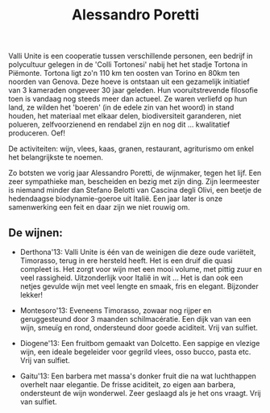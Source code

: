 ﻿---
title: Alessandro Poretti
huis:  Valli Unite
dept:  
regio: Piemonte
photo: valliunite.jpg
layout: wijnhuis

wijnen:

    - naam:  Ciapè'14
      ref:   
      app:   D.O.C. Cortese
      type:  Bianco
      cep:   Cortese
      prijs: €9.52 

    - naam:  Derthona'13
      ref:   
      app:   D.O.C. Timorasso
      type:  Bianco
      cep:   Timorasso
      prijs: €11.79 

    - naam:  Montesoro'13
      ref:   
      app:   D.O.C. Timorasso
      type:  Bianco
      cep:   Timorasso
      prijs: €11.79
      opm:   Macération pelliculaire

    - naam:  Diogene'13
      ref:   
      app:   D.O.C. Dolcetto
      type:  Rosso
      cep:   Dolcetto
      prijs: €9.52
      
    - naam:  Diogene'14
      ref:   
      app:   D.O.C. Dolcetto
      type:  Rosso
      cep:   Dolcetto
      prijs: €9.52
  
    - naam:  Gaitu'13
      ref:   
      app:   D.O.C. Barbera
      type:  Rosso
      cep:   Barbera
      prijs: €9.52
      
    - naam:  Gaitu'14
      ref:   
      app:   D.O.C. Barbera
      type:  Rosso
      cep:   Barbera
      prijs: €9.52

---
Valli Unite is een cooperatie tussen verschillende personen, een bedrijf in polycultuur gelegen in de 'Colli Tortonesi' nabij het het stadje Tortona in Piëmonte. 
Tortona ligt zo'n 110 km ten oosten van Torino en 80km ten noorden van Genova.
Deze hoeve is ontstaan uit een gezamelijk initiatief van 3 kameraden ongeveer 30 jaar geleden. Hun vooruitstrevende filosofie toen is vandaag nog steeds meer dan actueel. 
Ze waren verliefd op hun land, ze wilden het 'boeren' (in de edele zin van het woord) in stand houden, het materiaal met elkaar delen, biodiversiteit garanderen, niet polueren, 
zelfvoorzienend en rendabel zijn en nog dit ... kwalitatief produceren. Oef!

De activiteiten: wijn, vlees, kaas, granen, restaurant, agriturismo om enkel het belangrijkste te noemen.

Zo botsten we vorig jaar Alessandro Poretti, de wijnmaker, tegen het lijf. Een zeer sympathieke man, bescheiden en bezig met zijn ding. Zijn leermeester is niemand minder dan
Stefano Belotti van Cascina degli Olivi, een beetje de hedendaagse biodynamie-goeroe uit Italië.
Een jaar later is onze samenwerking een feit en daar zijn we niet rouwig om.

De wijnen:
----------
* Derthona'13: Valli Unite is één van de weinigen die deze oude variëteit, Timorasso, terug in ere hersteld heeft. Het is een druif die quasi compleet is. Het zorgt voor wijn 
met een mooi volume, met pittig zuur en veel rassigheid. Uitzonderlijk voor Italië in wit ... Het is dan ook een netjes gevulde wijn met veel lengte en smaak, fris en elegant. Bijzonder lekker!

* Montesoro'13: Eveneens Timorasso, zowaar nog rijper en geruggesteund door 3 maanden schilmacératie. Een dijk van van een wijn, smeuïg en rond, ondersteund door goede aciditeit. Vrij van sulfiet.

* Diogene'13: Een fruitbom gemaakt van Dolcetto. Een sappige en vlezige wijn, een ideale begeleider voor gegrild vlees, osso bucco, pasta etc. Vrij van sulfiet. 

* Gaitu'13: Een barbera met massa's donker fruit die na wat luchthappen overhelt naar elegantie. De frisse aciditeit, zo eigen aan barbera, ondersteunt de wijn wonderwel. 
Zeer geslaagd als je het ons vraagt. Vrij van sulfiet. 
 
  




   
